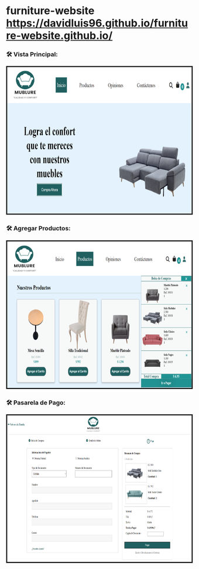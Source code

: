 # furniture-website https://davidluis96.github.io/furniture-website.github.io/

### :hammer_and_wrench: Vista Principal:
<div id = "header" align = "center">
  <img border= "3px" src = "https://github.com/Davidluis96/furniture-website.github.io/blob/2af674748a47a4745c8eedae2c8c94ef4366d699/sample/mublure1.png" width="800" height="400" alt="vista principal">
 </div>
 
 ### :hammer_and_wrench: Agregar Productos:
 <div id = "header" align = "center">
  <img border= "3px" src = "https://github.com/Davidluis96/furniture-website.github.io/blob/e5e9ecfca6867a4b5c97451aa3aa7161f78e2a3c/sample/mublure2.png" width="800" height="400">
 </div>
 
  ### :hammer_and_wrench: Pasarela de Pago:
 <div id = "header" align = "center">
  <img border= "3px" src = "https://github.com/Davidluis96/furniture-website.github.io/blob/e5e9ecfca6867a4b5c97451aa3aa7161f78e2a3c/sample/mublure3.png" width="800" height="400">
 </div>
